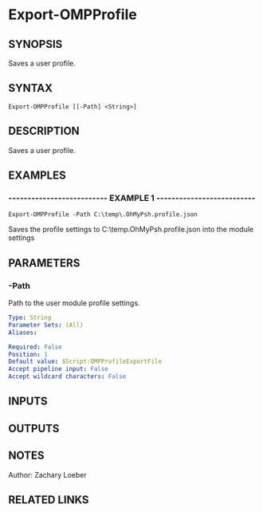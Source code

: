 ﻿---
external help file: OhMyPsh-help.xml
online version: 
schema: 2.0.0
---

# Export-OMPProfile

## SYNOPSIS
Saves a user profile.

## SYNTAX

```
Export-OMPProfile [[-Path] <String>]
```

## DESCRIPTION
Saves a user profile.

## EXAMPLES

### -------------------------- EXAMPLE 1 --------------------------
```
Export-OMPProfile -Path C:\temp\.OhMyPsh.profile.json
```

Saves the profile settings to C:\temp\.OhMyPsh.profile.json into the module settings

## PARAMETERS

### -Path
Path to the user module profile settings.

```yaml
Type: String
Parameter Sets: (All)
Aliases: 

Required: False
Position: 1
Default value: $Script:OMPProfileExportFile
Accept pipeline input: False
Accept wildcard characters: False
```

## INPUTS

## OUTPUTS

## NOTES
Author: Zachary Loeber

## RELATED LINKS

